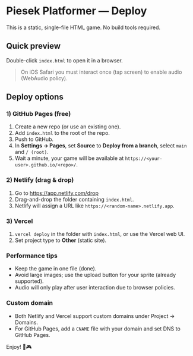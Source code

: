 # Piesek Platformer — Deploy

This is a static, single-file HTML game. No build tools required.

## Quick preview
Double-click `index.html` to open it in a browser.

> On iOS Safari you must interact once (tap screen) to enable audio (WebAudio policy).

## Deploy options

### 1) GitHub Pages (free)
1. Create a new repo (or use an existing one).
2. Add `index.html` to the root of the repo.
3. Push to GitHub.
4. In **Settings → Pages**, set **Source** to **Deploy from a branch**, select `main` and `/ (root)`.
5. Wait a minute, your game will be available at `https://<your-user>.github.io/<repo>/`.

### 2) Netlify (drag & drop)
1. Go to https://app.netlify.com/drop
2. Drag-and-drop the folder containing `index.html`.
3. Netlify will assign a URL like `https://<random-name>.netlify.app`.

### 3) Vercel
1. `vercel deploy` in the folder with `index.html`, or use the Vercel web UI.
2. Set project type to **Other** (static site).

### Performance tips
- Keep the game in one file (done).
- Avoid large images; use the upload button for your sprite (already supported).
- Audio will only play after user interaction due to browser policies.

### Custom domain
- Both Netlify and Vercel support custom domains under Project → Domains.
- For GitHub Pages, add a `CNAME` file with your domain and set DNS to GitHub Pages.

Enjoy! 🐶🎮
